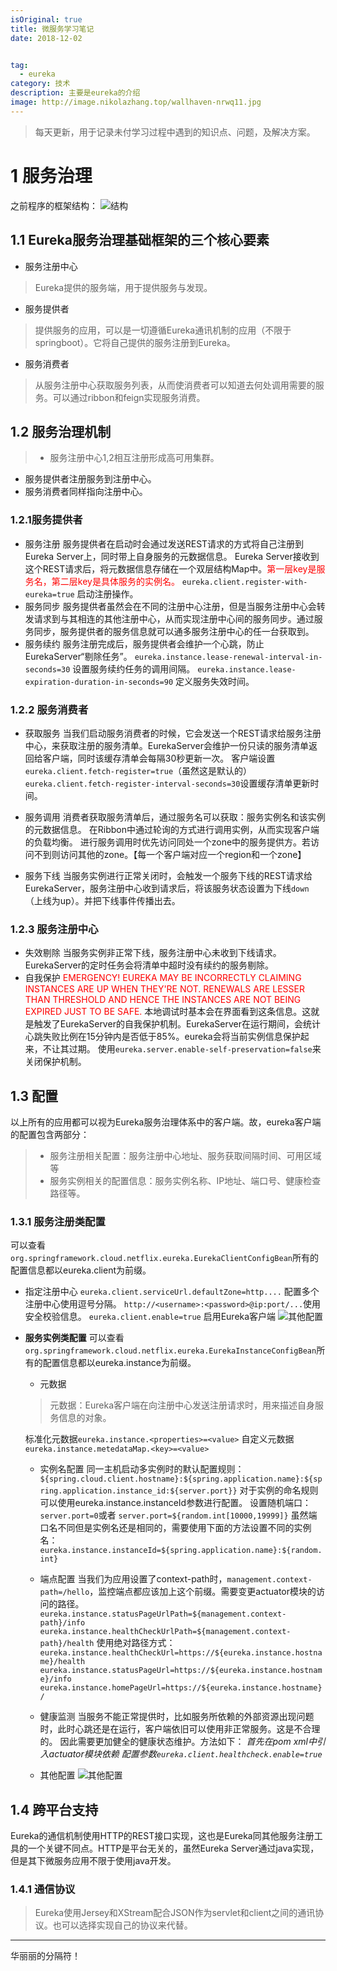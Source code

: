 ```yaml
---
isOriginal: true
title: 微服务学习笔记
date: 2018-12-02


tag:
  - eureka
category: 技术
description: 主要是eureka的介绍
image: http://image.nikolazhang.top/wallhaven-nrwq11.jpg
---
```


> 每天更新，用于记录未付学习过程中遇到的知识点、问题，及解决方案。

# 1 服务治理

之前程序的框架结构：
![结构](/images/article/181202/eurekaserver.png)

<!--more-->

## 1.1 Eureka服务治理基础框架的三个核心要素
+ 服务注册中心
> Eureka提供的服务端，用于提供服务与发现。
+ 服务提供者
> 提供服务的应用，可以是一切遵循Eureka通讯机制的应用（不限于springboot）。它将自己提供的服务注册到Eureka。
+ 服务消费者
> 从服务注册中心获取服务列表，从而使消费者可以知道去何处调用需要的服务。可以通过ribbon和feign实现服务消费。

## 1.2 服务治理机制
>+ 服务注册中心1,2相互注册形成高可用集群。
+ 服务提供者注册服务到注册中心。
+ 服务消费者同样指向注册中心。

### 1.2.1服务提供者

+ 服务注册
服务提供者在启动时会通过发送REST请求的方式将自己注册到Eureka Server上，同时带上自身服务的元数据信息。
Eureka Server接收到这个REST请求后，将元数据信息存储在一个双层结构Map中。<font color=red>第一层key是服务名，第二层key是具体服务的实例名。</font>
`eureka.client.register-with-eureka=true` 启动注册操作。
+ 服务同步
服务提供者虽然会在不同的注册中心注册，但是当服务注册中心会转发请求到与其相连的其他注册中心，从而实现注册中心间的服务同步。通过服务同步，服务提供者的服务信息就可以通多服务注册中心的任一台获取到。
+ 服务续约
服务注册完成后，服务提供者会维护一个心跳，防止EurekaServer“剔除任务”。
`eureka.instance.lease-renewal-interval-in-seconds=30` 设置服务续约任务的调用间隔。
`eureka.instance.lease-expiration-duration-in-seconds=90` 定义服务失效时间。

### 1.2.2 服务消费者

+ 获取服务
当我们启动服务消费者的时候，它会发送一个REST请求给服务注册中心，来获取注册的服务清单。EurekaServer会维护一份只读的服务清单返回给客户端，同时该缓存清单会每隔30秒更新一次。
客户端设置 `eureka.client.fetch-register=true`（虽然这是默认的）
`eureka.client.fetch-register-interval-seconds=30`设置缓存清单更新时间。

+ 服务调用
消费者获取服务清单后，通过服务名可以获取：服务实例名和该实例的元数据信息。
在Ribbon中通过轮询的方式进行调用实例，从而实现客户端的负载均衡。
进行服务调用时优先访问同处一个zone中的服务提供方。若访问不到则访问其他的zone。【每一个客户端对应一个region和一个zone】

+ 服务下线
当服务实例进行正常关闭时，会触发一个服务下线的REST请求给EurekaServer，服务注册中心收到请求后，将该服务状态设置为下线`down`（上线为up）。并把下线事件传播出去。

### 1.2.3 服务注册中心

+ 失效剔除
当服务实例非正常下线，服务注册中心未收到下线请求。EurekaServer的定时任务会将清单中超时没有续约的服务剔除。
+ 自我保护
<font color=red>EMERGENCY! EUREKA MAY BE INCORRECTLY CLAIMING INSTANCES ARE UP WHEN THEY'RE NOT. RENEWALS ARE LESSER THAN THRESHOLD AND HENCE THE INSTANCES ARE NOT BEING EXPIRED JUST TO BE SAFE.</font>
本地调试时基本会在界面看到这条信息。这就是触发了EurekaServer的自我保护机制。EurekaServer在运行期间，会统计心跳失败比例在15分钟内是否低于85%。eureka会将当前实例信息保护起来，不让其过期。
使用`eureka.server.enable-self-preservation=false`来关闭保护机制。

## 1.3 配置

以上所有的应用都可以视为Eureka服务治理体系中的客户端。故，eureka客户端的配置包含两部分：

> + 服务注册相关配置：服务注册中心地址、服务获取间隔时间、可用区域等
> + 服务实例相关的配置信息：服务实例名称、IP地址、端口号、健康检查路径等。

### 1.3.1 服务注册类配置

可以查看`org.springframework.cloud.netflix.eureka.EurekaClientConfigBean`所有的配置信息都以eureka.client为前缀。

+ 指定注册中心
`eureka.client.serviceUrl.defaultZone=http....`
配置多个注册中心使用逗号分隔。
`http://<username>:<password>@ip:port/...`使用安全校验信息。
`eureka.client.enable=true` 启用Eureka客户端
![其他配置](/images/article/181202/serverconfig.png)

+ **服务实例类配置**
可以查看`org.springframework.cloud.netflix.eureka.EurekaInstanceConfigBean`所有的配置信息都以eureka.instance为前缀。
  + 元数据
  > 元数据：Eureka客户端在向注册中心发送注册请求时，用来描述自身服务信息的对象。

    标准化元数据`eureka.instance.<properties>=<value>`
  自定义元数据`eureka.instance.metedataMap.<key>=<value>`

  + 实例名配置
  同一主机启动多实例时的默认配置规则：
  `${spring.cloud.client.hostname}:${spring.application.name}:${spring.application.instance_id:${server.port}}`
  对于实例的命名规则可以使用eureka.instance.instanceId参数进行配置。
  设置随机端口：`server.port=0`或者 `server.port=${random.int[10000,19999]}`
  虽然端口名不同但是实例名还是相同的，需要使用下面的方法设置不同的实例名：
  `eureka.instance.instanceId=${spring.application.name}:${random.int}`
  + 端点配置
  当我们为应用设置了context-path时，`management.context-path=/hello`，监控端点都应该加上这个前缀。需要变更actuator模块的访问的路径。
  `eureka.instance.statusPageUrlPath=${management.context-path}/info`
  `eureka.instance.healthCheckUrlPath=${management.context-path}/health`
  使用绝对路径方式：
  `eureka.instance.healthCheckUrl=https://${eureka.instance.hostname}/health`
  `eureka.instance.statusPageUrl=https://${eureka.instance.hostname}/info`
  `eureka.instance.homePageUrl=https://${eureka.instance.hostname}/`

  + 健康监测
  当服务不能正常提供时，比如服务所依赖的外部资源出现问题时，此时心跳还是在运行，客户端依旧可以使用非正常服务。这是不合理的。
  因此需要更加健全的健康状态维护。方法如下：
  _首先在pom xml中引入actuator模块依赖_
  _配置参数`eureka.client.healthcheck.enable=true`_

  + 其他配置
  ![其他配置](/images/article/181202/eurekainstance.png)

## 1.4 跨平台支持

Eureka的通信机制使用HTTP的REST接口实现，这也是Eureka同其他服务注册工具的一个关键不同点。HTTP是平台无关的，虽然Eureka Server通过java实现，但是其下微服务应用不限于使用java开发。

### 1.4.1 通信协议

> Eureka使用Jersey和XStream配合JSON作为servlet和client之间的通讯协议。也可以选择实现自己的协议来代替。

------
华丽丽的分隔符！
